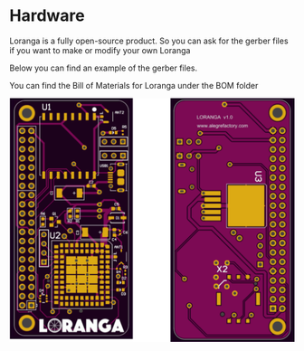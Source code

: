 # Hardware

Loranga is a fully open-source product. So you can ask for the gerber files if you want to make or modify your own Loranga

Below you can find an example of the gerber files.

You can find the Bill of Materials for Loranga under the BOM folder

![Image of gerber files](https://github.com/loranga/Loranga-Gateway/blob/master/Docs/Photos/loranga_pcb.png)
